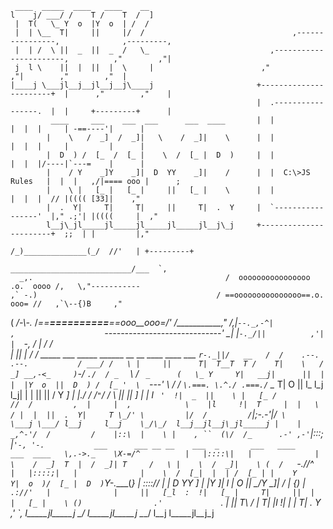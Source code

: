 



	 ____  _____  ____   ____    __
	l    j/ ___/ /    T /    T  /  ]                             
	 |  T(   \_ Y  o  |Y  o  | /  /
 	 |  | \__  T|     ||     |/  /                                 ,----------------,              ,---------,
	 |  | /  \ ||  _  ||  _  /   \_                           ,-----------------------,          ,"        ,"|
 	 j  l \    ||  |  ||  |  \     |                        ,"                      ,"|        ,"        ,"  |
	|____j \___jl__j__jl__j__j\____j                       +-----------------------+  |      ,"        ,"    |
                                                           |  .-----------------.  |  |     +---------+      |
             ____     ___    ___  ___      ___  ____       |  |                 |  |  |     | -==----'|      |
            |    \   /  _]  /  _]|   \    /  _]|    \      |  |                 |  |  |     |         |      |
            |  D  ) /  [_  /  [_ |    \  /  [_ |  D  )     |  |                 |  |  |/----|`---=    |      |
            |    / Y    _]Y    _]|  D  YY    _]|    /      |  |  C:\>JS Rules   |  |  |   ,/|==== ooo |      ;
            |    \ |   [_ |   [_ |     ||   [_ |    \      |  |                 |  |  |  // |(((( [33]|    ,"
            |  .  Y|     T|     T|     ||     T|  .  Y     |  `-----------------'  |," .;'| |((((     |  ," 
            l__j\_jl_____jl_____jl_____jl_____jl__j\_j     +-----------------------+  ;;  | |         |,"     
                                                          /_)______________(_/  //'   | +---------+
                                                     ___________________________/___  `,
      _,.                                           /  oooooooooooooooo  .o.  oooo /,   \,"-----------
    ,` -.)                                        / ==ooooooooooooooo==.o.  ooo= //   ,`\--{)B     ,"
   ( _/-\\-._                                   /_==__==========__==_ooo__ooo=_/'   /___________,"
  /,|`--._,-^|            ,                    `-----------------------------' 
  \_| |`-._/||          ,'|         
    |  `-, / |         /  /       
    |     || |        /  /                              _____  ___   _____  ______  __    __   ____  ____     ___
     `r-._||/   __   /  /    .--.       .--.           / ___/ /   \ |     ||      T|  T__T  T /    T|    \   /  _]
 __,-<_     )`-/  `./  / _  `    \     /    `  _      (   \_ Y     Y|   __j|      ||  |  |  |Y  o  ||  D  ) /  [_
'  \   `---'   \   /  /   `\.===. \.^./ .===./`        \__  T|  O  ||  l_  l_j  l_j|  |  |  ||     ||    / Y    _]
    |           |./  /           \/`"`\/               /  \ ||     ||   _]   |  |  l  `  '  !|  _  ||    \ |   [_
    /           //  /         ,  |     |  ,            \    |l     !|  T     |  |   \      / |  |  ||  .  Y|     T
\_/' \         |/  /         / `\|;-.-'|/` \            \___j \___/ l__j     l__j    \_/\_/  l__j__jl__j\_jl_____j
 |    |   _,^-'/  /         /    |::\  |    \
 |    , ``  (\/  /_      .-' ,-'`|:::; |`'-, '-.           ___      ___ __ __    ___  _       ___   ____    ___  ____  
  \,.->._    \X-=/^          |   |::::\|   |              |   \    /  _]  T  |  /  _]| T     /   \ |    \  /  _]|    \
  (  /   `-._//^`            |   |::::;|   |              |    \  /  [_|  |  | /  [_ | |    Y     Y|  o  )/  [_ |  D  )
   `Y-.____(__}              |   \:::://   |              |  D  YY    _]  |  |Y    _]| l___ |  O  ||   _/Y    _]|    / 
    |     {__)               |    `.://'   |              |     ||   [_l  :  !|   [_ |     T|     ||  |  |   [_ |    \
          ()                .'             `.             |     ||     T\   / |     T|     |l     !|  |  |     T|  .  Y
                         _,'                 `,_          l_____jl_____j \_/  l_____jl_____j \___/ l__j  l_____jl__j\_j
